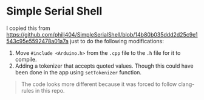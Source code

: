 # Simple Serial Shell

I copied this from <https://github.com/philj404/SimpleSerialShell/blob/14b80b035ddd2d25c9e1543c95e5592478a01a7a> just to do the following modifications:

1. Move `#include <Arduino.h>` from the `.cpp` file to the `.h` file for it to compile.
2. Adding a tokenizer that accepts quoted values. Though this could have been done in the app using `setTokenizer` function.

> The code looks more different because it was forced to follow clang-rules in this repo.
